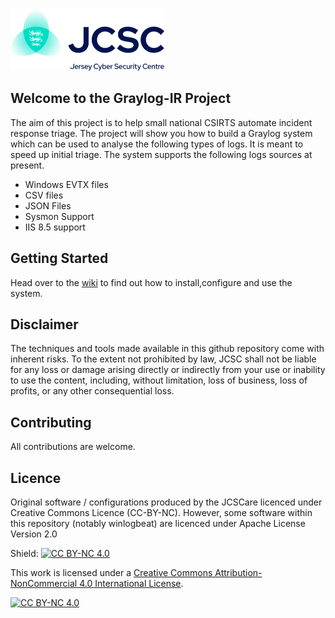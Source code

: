 ![](https://github.com/JCSC-JE/Graylog-IR/blob/main/images/jcsc-logo.png)

## Welcome to the Graylog-IR Project ##

The aim of this project is to help small national CSIRTS automate incident response triage. The project will show you how to build a Graylog system which can be used to analyse the following types of logs. It is meant to speed up initial triage. The system supports the following logs sources at present.

* Windows EVTX files
* CSV files
* JSON Files
* Sysmon Support
* IIS 8.5 support

## Getting Started
Head over to the [wiki](https://github.com/JCSC-JE/Graylog-IR/wiki) to find out how to install,configure and use the system.

## Disclaimer
The techniques and tools made available in this github repository come with inherent risks. To the extent not prohibited by law, JCSC shall not be liable for any loss or damage arising directly or indirectly from your use or inability to use the content, including, without limitation, loss of business, loss of profits, or any other consequential loss.

## Contributing
All contributions are welcome.

## Licence
Original software / configurations produced by the JCSCare licenced under Creative Commons Licence (CC-BY-NC). However, some software within this repository (notably winlogbeat) are licenced under Apache License
Version 2.0

Shield: [![CC BY-NC 4.0][cc-by-nc-shield]][cc-by-nc]

This work is licensed under a
[Creative Commons Attribution-NonCommercial 4.0 International License][cc-by-nc].

[![CC BY-NC 4.0][cc-by-nc-image]][cc-by-nc]

[cc-by-nc]: https://creativecommons.org/licenses/by-nc/4.0/
[cc-by-nc-image]: https://licensebuttons.net/l/by-nc/4.0/88x31.png
[cc-by-nc-shield]: https://img.shields.io/badge/License-CC%20BY--NC%204.0-lightgrey.svg
